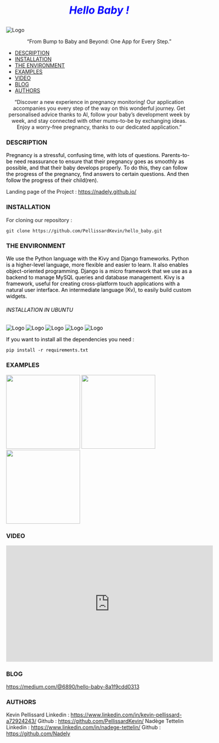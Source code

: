 # <p style="text-align: center;"><span style="color:blue">*Hello Baby !*</span></p>

![Logo](https://i.ibb.co/jfgNjsm/hello-baby-logo.png)
<p style="text-align: center;"><span>“From Bump to Baby and Beyond: One App for Every Step.”</span></p>

- [DESCRIPTION](#description)
- [INSTALLATION](#installation)
- [THE ENVIRONMENT](#the-environment)
- [EXAMPLES](#examples)
- [VIDEO](#video)
- [BLOG](#blog)
- [AUTHORS](#authors)

<p style="text-align: center;"><span>“Discover a new experience in pregnancy monitoring! Our application accompanies you every step of the way on this wonderful journey. Get personalised advice thanks to AI, follow your baby’s development week by week, and stay connected with other mums-to-be by exchanging ideas. Enjoy a worry-free pregnancy, thanks to our dedicated application.”</span></p>

### DESCRIPTION

<span style="color:black">Pregnancy is a stressful, confusing time, with lots of questions.
Parents-to-be need reassurance to ensure that their pregnancy goes as smoothly as possible, and that their baby develops properly.
To do this, they can follow the progress of the pregnancy, find answers to certain questions. And then follow the progress of their child(ren).</span>

Landing page of the Project : https://nadely.github.io/


### INSTALLATION

For cloning our repository :

	git clone https://github.com/PellissardKevin/hello_baby.git

### THE ENVIRONMENT
<span style="color:black">We use the Python language with the Kivy and Django frameworks.
Python is a higher-level language, more flexible and easier to learn. It also enables object-oriented programming.
Django is a micro framework that we use as a backend to manage MySQL queries and database management.
Kivy is a framework, useful for creating cross-platform touch applications with a natural user interface. An intermediate language (Kv), to easily build custom widgets.</span>

###### <p style="color:black">INSTALLATION IN UBUNTU</p>
<span style="color:black">

![Logo](https://i.ibb.co/gVHzqWj/python-logo.jpg) ![Logo](https://i.ibb.co/SV7DT7L/django-original-logo-icon-146559.png) ![Logo](https://i.ibb.co/HPkhR5m/drf-logo2.png) ![Logo](https://i.ibb.co/VM6SDC8/logo-kivy.png) ![Logo](https://i.ibb.co/zrF87sh/Mysql-logo.png)

If you want to install all the dependencies you need :

	pip install -r requirements.txt

</span>


### EXAMPLES

<img src="https://i.ibb.co/cTnSkzQ/iphone-hero.png" width="200">  <img src="https://i.ibb.co/WsW7Y6h/Sans-titre-1.png" width="200">  <img src="https://i.ibb.co/W67QP3D/iphone-feature-03.png" width="200">

### VIDEO

<iframe width="560" height="315" src="https://www.youtube.com/embed/uAaRszIb4gU" frameborder="0" allowfullscreen></iframe>

### BLOG

https://medium.com/@6890/hello-baby-8a1f9cdd0313


### AUTHORS

Kevin Pellissard
	Linkedin : https://www.linkedin.com/in/kevin-pellissard-a72924243/
	Github : https://github.com/PellissardKevin/
Nadège Tettelin
	Linkedin : https://www.linkedin.com/in/nadege-tettelin/
	Github : https://github.com/Nadely
